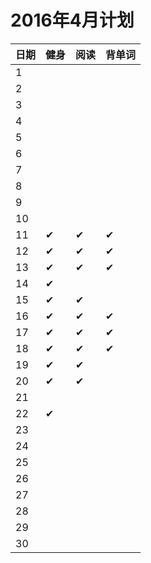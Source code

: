 # 2016年4月计划

 日期|健身|阅读|背单词
:-----------|:------------|:--------|:---------
1| | | |
2| | | |
3| | | |
4| | | |
5| | | |
6| | | |
7| | | |
8| | | |
9| | | |
10| | | |
11|✔|✔|✔|   ...开始
12|✔|✔|✔|
13|✔|✔|✔|
14|✔| | |
15|✔|✔| |
16|✔|✔|✔|
17|✔|✔|✔|
18|✔|✔|✔|
19|✔|✔| |
20|✔|✔| |
21| | | |
22|✔| | |
23| | | |
24| | | |
25| | | |
26| | | |
27| | | |
28| | | |
29| | | |
30| | | |
